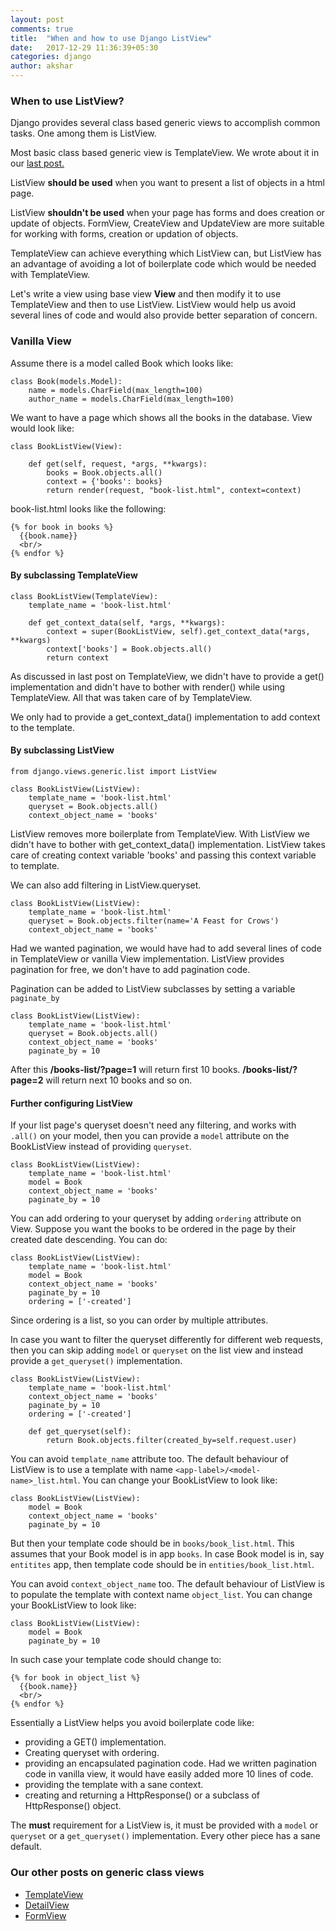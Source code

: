 ```yaml
---
layout: post
comments: true
title:  "When and how to use Django ListView"
date:   2017-12-29 11:36:39+05:30
categories: django
author: akshar
---
```


### When to use ListView?

Django provides several class based generic views to accomplish common tasks. One among them is ListView.

Most basic class based generic view is TemplateView. We wrote about it in our <a href="http://agiliq.com/blog/2017/12/when-and-how-use-django-templateview/" target="_blank">last post.</a>

ListView **should be used** when you want to present a list of objects in a html page.

ListView **shouldn't be used** when your page has forms and does creation or update of objects. FormView, CreateView and UpdateView are more suitable for working with forms, creation or updation of objects.

TemplateView can achieve everything which ListView can, but ListView has an advantage of avoiding a lot of boilerplate code which would be needed with TemplateView.

Let's write a view using base view **View** and then modify it to use TemplateView and then to use ListView. ListView would help us avoid several lines of code and would also provide better separation of concern.

### Vanilla View

Assume there is a model called Book which looks like:

    class Book(models.Model):
        name = models.CharField(max_length=100)
        author_name = models.CharField(max_length=100)

We want to have a page which shows all the books in the database. View would look like:

	class BookListView(View):

		def get(self, request, *args, **kwargs):
			books = Book.objects.all()
			context = {'books': books}
			return render(request, "book-list.html", context=context)

book-list.html looks like the following:

	{% for book in books %}
	  {{book.name}}
	  <br/>
	{% endfor %}

#### By subclassing TemplateView

	class BookListView(TemplateView):
		template_name = 'book-list.html'

		def get_context_data(self, *args, **kwargs):
			context = super(BookListView, self).get_context_data(*args, **kwargs)
			context['books'] = Book.objects.all()
			return context

As discussed in last post on TemplateView, we didn't have to provide a get() implementation and didn't have to bother with render() while using TemplateView. All that was taken care of by TemplateView.

We only had to provide a get_context_data() implementation to add context to the template.

#### By subclassing ListView

	from django.views.generic.list import ListView

	class BookListView(ListView):
		template_name = 'book-list.html'
		queryset = Book.objects.all()
		context_object_name = 'books'

ListView removes more boilerplate from TemplateView. With ListView we didn't have to bother with get_context_data() implementation. ListView takes care of creating context variable 'books' and passing this context variable to template.

We can also add filtering in ListView.queryset.

	class BookListView(ListView):
		template_name = 'book-list.html'
		queryset = Book.objects.filter(name='A Feast for Crows')
		context_object_name = 'books'

Had we wanted pagination, we would have had to add several lines of code in TemplateView or vanilla View implementation. ListView provides pagination for free, we don't have to add pagination code.

Pagination can be added to ListView subclasses by setting a variable `paginate_by`

	class BookListView(ListView):
		template_name = 'book-list.html'
		queryset = Book.objects.all()
		context_object_name = 'books'
		paginate_by = 10

After this **/books-list/?page=1** will return first 10 books. **/books-list/?page=2** will return next 10 books and so on.

#### Further configuring ListView

If your list page's queryset doesn't need any filtering, and works with `.all()` on your model, then you can provide a `model` attribute on the BookListView instead of providing `queryset`.

	class BookListView(ListView):
		template_name = 'book-list.html'
		model = Book
		context_object_name = 'books'
		paginate_by = 10

You can add ordering to your queryset by adding `ordering` attribute on View. Suppose you want the books to be ordered in the page by their created date descending. You can do:

	class BookListView(ListView):
		template_name = 'book-list.html'
		model = Book
		context_object_name = 'books'
		paginate_by = 10
		ordering = ['-created']

Since ordering is a list, so you can order by multiple attributes.

In case you want to filter the queryset differently for different web requests, then you can skip adding `model` or `queryset` on the list view and instead provide a `get_queryset()` implementation.

	class BookListView(ListView):
		template_name = 'book-list.html'
		context_object_name = 'books'
		paginate_by = 10
		ordering = ['-created']

	    def get_queryset(self):
	        return Book.objects.filter(created_by=self.request.user)

You can avoid `template_name` attribute too. The default behaviour of ListView is to use a template with name `<app-label>/<model-name>_list.html`. You can change your BookListView to look like:

	class BookListView(ListView):
		model = Book
		context_object_name = 'books'
		paginate_by = 10

But then your template code should be in `books/book_list.html`. This assumes that your Book model is in app `books`. In case Book model is in, say `entitites` app, then template code should be in `entities/book_list.html`.

You can avoid `context_object_name` too. The default behaviour of ListView is to populate the template with context name `object_list`. You can change your BookListView to look like:

	class BookListView(ListView):
		model = Book
		paginate_by = 10

In such case your template code should change to:

	{% for book in object_list %}
	  {{book.name}}
	  <br/>
	{% endfor %}

Essentially a ListView helps you avoid boilerplate code like:

* providing a GET() implementation.
* Creating queryset with ordering.
* providing an encapsulated pagination code. Had we written pagination code in vanilla view, it would have easily added more 10 lines of code.
* providing the template with a sane context.
* creating and returning a HttpResponse() or a subclass of HttpResponse() object.

The **must** requirement for a ListView is, it must be provided with a `model` or `queryset` or a `get_queryset()` implementation. Every other piece has a sane default.

### Our other posts on generic class views

* <a href="https://www.agiliq.com/blog/2017/12/when-and-how-use-django-templateview/" target="_blank">TemplateView</a>
* <a href="https://www.agiliq.com/blog/2019/01/django-when-and-how-use-detailview/" target="_blank">DetailView</a>
* <a href="https://www.agiliq.com/blog/2019/01/django-formview/" target="_blank">FormView</a>

